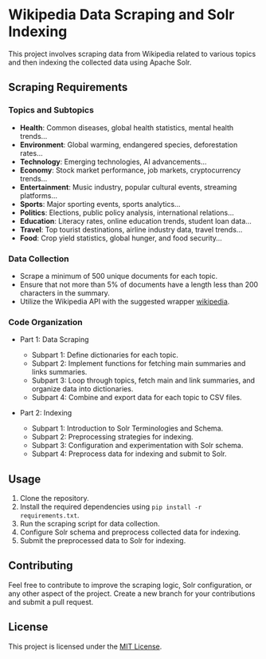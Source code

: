 # Wikipedia Data Scraping and Solr Indexing

This project involves scraping data from Wikipedia related to various topics and then indexing the collected data using Apache Solr.

## Scraping Requirements

### Topics and Subtopics
- **Health**: Common diseases, global health statistics, mental health trends…
- **Environment**: Global warming, endangered species, deforestation rates…
- **Technology**: Emerging technologies, AI advancements…
- **Economy**: Stock market performance, job markets, cryptocurrency trends…
- **Entertainment**: Music industry, popular cultural events, streaming platforms...
- **Sports**: Major sporting events, sports analytics...
- **Politics**: Elections, public policy analysis, international relations…
- **Education**: Literacy rates, online education trends, student loan data…
- **Travel**: Top tourist destinations, airline industry data, travel trends…
- **Food**: Crop yield statistics, global hunger, and food security…

### Data Collection
- Scrape a minimum of 500 unique documents for each topic.
- Ensure that not more than 5% of documents have a length less than 200 characters in the summary.
- Utilize the Wikipedia API with the suggested wrapper [wikipedia](https://pypi.org/project/wikipedia/).

### Code Organization
- Part 1: Data Scraping
  - Subpart 1: Define dictionaries for each topic.
  - Subpart 2: Implement functions for fetching main summaries and links summaries.
  - Subpart 3: Loop through topics, fetch main and link summaries, and organize data into dictionaries.
  - Subpart 4: Combine and export data for each topic to CSV files.

- Part 2: Indexing
  - Subpart 1: Introduction to Solr Terminologies and Schema.
  - Subpart 2: Preprocessing strategies for indexing.
  - Subpart 3: Configuration and experimentation with Solr schema.
  - Subpart 4: Preprocess data for indexing and submit to Solr.

## Usage
1. Clone the repository.
2. Install the required dependencies using `pip install -r requirements.txt`.
3. Run the scraping script for data collection.
4. Configure Solr schema and preprocess collected data for indexing.
5. Submit the preprocessed data to Solr for indexing.

## Contributing
Feel free to contribute to improve the scraping logic, Solr configuration, or any other aspect of the project. Create a new branch for your contributions and submit a pull request.

## License
This project is licensed under the [MIT License](LICENSE).
